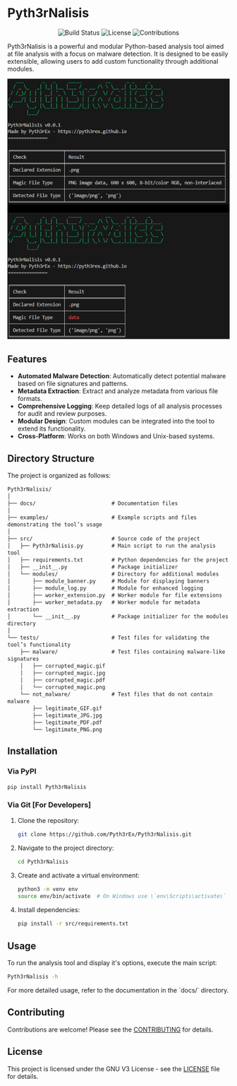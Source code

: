 
# Pyth3rNalisis

<div align="center">

![Build Status](https://img.shields.io/badge/build-passing-brightgreen)
![License](https://img.shields.io/badge/license-GNU-green)
![Contributions](https://img.shields.io/badge/contributions-welcome-orange)

</div>

Pyth3rNalisis is a powerful and modular Python-based analysis tool aimed at file analysis with a focus on malware detection. It is designed to be easily extensible, allowing users to add custom functionality through additional modules.
<div align="center">

![image](https://raw.githubusercontent.com/Pyth3rEx/Pyth3rNalisis/main/examples/test.png)
</div>

## Features

- **Automated Malware Detection**: Automatically detect potential malware based on file signatures and patterns.
- **Metadata Extraction**: Extract and analyze metadata from various file formats.
- **Comprehensive Logging**: Keep detailed logs of all analysis processes for audit and review purposes.
- **Modular Design**: Custom modules can be integrated into the tool to extend its functionality.
- **Cross-Platform**: Works on both Windows and Unix-based systems.

## Directory Structure

The project is organized as follows:

```
Pyth3rNalisis/
│
├── docs/                        # Documentation files
│
├── examples/                    # Example scripts and files demonstrating the tool’s usage
│
├── src/                         # Source code of the project
│   ├── Pyth3rNalisis.py         # Main script to run the analysis tool
│   ├── requirements.txt         # Python dependencies for the project
│   ├── __init__.py              # Package initializer
│   └── modules/                 # Directory for additional modules
│       ├── module_banner.py     # Module for displaying banners
│       ├── module_log.py        # Module for enhanced logging
│       ├── worker_extension.py  # Worker module for file extensions
│       ├── worker_metadata.py   # Worker module for metadata extraction
│       └── __init__.py          # Package initializer for the modules directory
│
└── tests/                       # Test files for validating the tool’s functionality
    ├── malware/                 # Test files containing malware-like signatures
    │   ├── corrupted_magic.gif
    │   ├── corrupted_magic.jpg
    │   ├── corrupted_magic.pdf
    │   └── corrupted_magic.png
    └── not_malware/             # Test files that do not contain malware
        ├── legitimate_GIF.gif
        ├── legitimate_JPG.jpg
        ├── legitimate_PDF.pdf
        └── legitimate_PNG.png
```

## Installation

### Via PyPI

   ```bash
   pip install Pyth3rNalisis
   ```

### Via Git [For Developers]

1. Clone the repository:
   ```bash
   git clone https://github.com/Pyth3rEx/Pyth3rNalisis.git
   ```
2. Navigate to the project directory:
   ```bash
   cd Pyth3rNalisis
   ```
3. Create and activate a virtual environment:
   ```bash
   python3 -m venv env
   source env/bin/activate  # On Windows use \`env\Scripts\activate\`
   ```
4. Install dependencies:
   ```bash
   pip install -r src/requirements.txt
   ```

## Usage

To run the analysis tool and display it's options, execute the main script:

```bash
Pyth3rNalisis -h
```

For more detailed usage, refer to the documentation in the \`docs/\` directory.

## Contributing

Contributions are welcome! Please see the [CONTRIBUTING](CONTRIBUTING.md) for details.

## License

This project is licensed under the GNU V3 License - see the [LICENSE](LICENSE) file for details.
